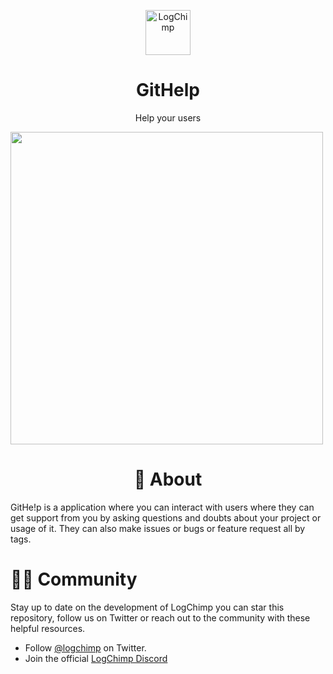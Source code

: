 <p align="center">
    <img src="https://sampathbandla.com/wp-content/uploads/2020/09/logoonly.svg" alt="LogChimp" height="72" />
</p>
<h1 align="center">
  GitHelp
</h1>
<p align="center">
	Help your users
</p>
<img align="center" height="500px" src="https://sampathbandla.com/wp-content/uploads/2020/09/Screenshot-32.png">

<h1 align="center">
   🧐 About
</h1>
<p>
	GitHe!p is a application where you can interact with users where they can get support from you by asking questions and doubts about your project or usage of it. They can also make issues or bugs or feature request all by tags.
</p>
<h1>🤝🏻 Community</h1>

Stay up to date on the development of LogChimp you can star this repository, follow us on Twitter or reach out to the community with these helpful resources.

- Follow [@logchimp](https://twitter.com/Githehelp) on Twitter.
- Join the official [LogChimp Discord](https://discord.gg/meMpUMM)
